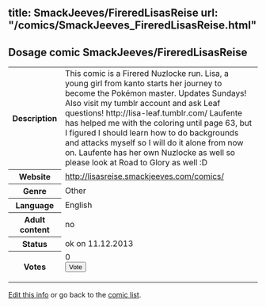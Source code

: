 title: SmackJeeves/FireredLisasReise
url: "/comics/SmackJeeves_FireredLisasReise.html"
---
Dosage comic SmackJeeves/FireredLisasReise
-----------------------------------------

<p id="msg"></p>
<script type="text/javascript">
if (window.location.search === '?edit_info_mail=sent_ok') {
  var elem = document.getElementById("msg");
  elem.innerHTML = 'Edited information sucessfully sent for review, which is usually done daily. Thanks!';
  elem.className = 'ok';
}
</script>
<table class="comicinfo">
<tr>
<th>Description</th><td>This comic is a Firered Nuzlocke run. Lisa, a young girl from kanto starts her journey to become the Pokémon master. Updates Sundays! Also visit my tumblr account and ask Leaf questions! http://lisa-leaf.tumblr.com/ Laufente has helped me with the coloring until page 63, but I figured I should learn how to do backgrounds and attacks myself so I will do it alone from now on. Laufente has her own Nuzlocke as well so please look at Road to Glory as well :D</td>
</tr>
<tr>
<th>Website</th><td><a href="http://lisasreise.smackjeeves.com/comics/">http://lisasreise.smackjeeves.com/comics/</a></td>
</tr>
<tr>
<th>Genre</th><td>Other</td>
</tr>
<tr>
<th>Language</th><td>English</td>
</tr>
<tr>
<th>Adult content</th><td>no</td>
</tr>
<tr>
<th>Status</th><td>ok on 11.12.2013</td>
</tr>
<tr>
<th>Votes</th><td>0
<form action="http://gaecounter.appspot.com/count/" method="POST">
<input name="name" type="hidden" value="SmackJeeves_FireredLisasReise"/>
<input name="uid" type="hidden" id="voteuid" value=""/>
<input type="submit" value="Vote"/>
</form>
</td>
</tr>
</table>
<script type="text/javascript">
var ua = navigator.userAgent;
document.getElementById("voteuid").value = ua.replace(/[^a-zA-Z0-9\._:]/g , "_");;
</script>

[Edit this info](SmackJeeves_FireredLisasReise_edit.html) or go back to the [comic list](../comic-index.html).
